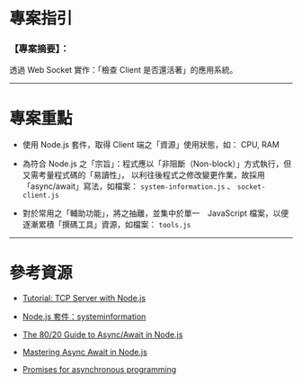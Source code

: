# 專案指引

### 【專案摘要】：
透過 Web Socket 實作：「檢查 Client 是否還活著」的應用系統。

---

# 專案重點

 - 使用 Node.js 套件，取得 Client 端之「資源」使用狀態，如： CPU, RAM
 
 - 為符合 Node.js 之「宗旨」：程式應以「非阻斷（Non-block）」方式執行，但又需考量程式碼的「易讀性」，
 以利往後程式之修改變更作業，故採用「async/await」寫法，如檔案： `system-information.js` 、 `socket-client.js`
 
 - 對於常用之「輔助功能」，將之抽離，並集中於單一　JavaScript 檔案，以便逐漸累積「撰碼工具」資源，如檔案： `tools.js` 
 
---

# 參考資源

 - [Tutorial: TCP Server with Node.js](http://frostybay.com/articles/tcp-server-with-nodejs)

 - [Node.js 套件：systeminformation](https://www.npmjs.com/package/systeminformation) 
 
 - [The 80/20 Guide to Async/Await in Node.js](http://thecodebarbarian.com/80-20-guide-to-async-await-in-node.js.html)
 
 - [Mastering Async Await in Node.js](https://blog.risingstack.com/mastering-async-await-in-nodejs/)
 
 - [Promises for asynchronous programming](http://exploringjs.com/es6/ch_promises.html)